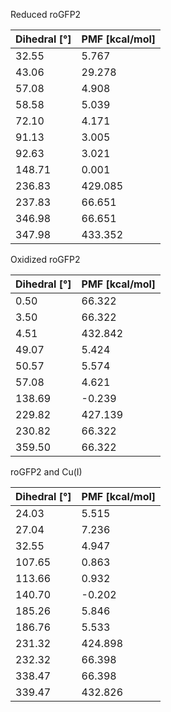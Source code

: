 Reduced roGFP2

| Dihedral [°] | PMF [kcal/mol] |
|-----------|-----------|
| 32.55 | 5.767 |
| 43.06 | 29.278 |
| 57.08 | 4.908 |
| 58.58 | 5.039 |
| 72.10 | 4.171 |
| 91.13 | 3.005 |
| 92.63 | 3.021 |
| 148.71 | 0.001 |
| 236.83 | 429.085 |
| 237.83 | 66.651 |
| 346.98 | 66.651 |
| 347.98 | 433.352 |

Oxidized roGFP2

| Dihedral [°] | PMF [kcal/mol] |
|-----------|-----------|
| 0.50 | 66.322 |
| 3.50 | 66.322 |
| 4.51 | 432.842 |
| 49.07 | 5.424 |
| 50.57 | 5.574 |
| 57.08 | 4.621 |
| 138.69 | -0.239 |
| 229.82 | 427.139 |
| 230.82 | 66.322 |
| 359.50 | 66.322 |

roGFP2 and Cu(I)

| Dihedral [°] | PMF [kcal/mol] |
|-----------|-----------|
| 24.03 | 5.515 |
| 27.04 | 7.236 |
| 32.55 | 4.947 |
| 107.65 | 0.863 |
| 113.66 | 0.932 |
| 140.70 | -0.202 |
| 185.26 | 5.846 |
| 186.76 | 5.533 |
| 231.32 | 424.898 |
| 232.32 | 66.398 |
| 338.47 | 66.398 |
| 339.47 | 432.826 |
